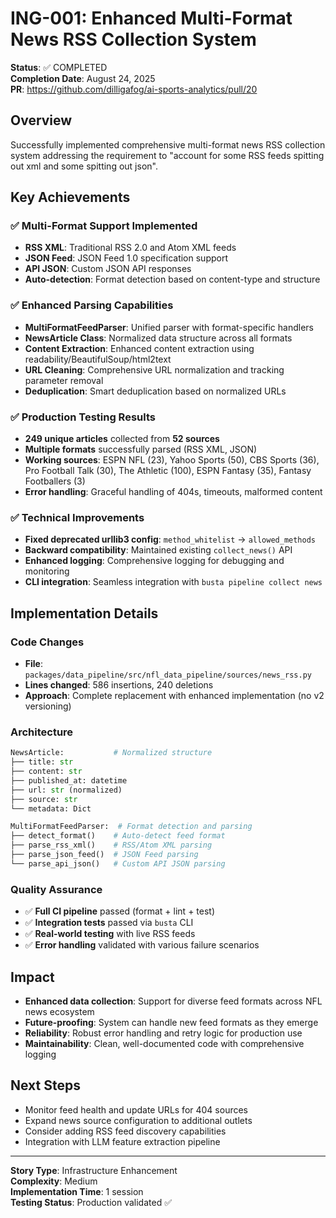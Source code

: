 # ING-001: Enhanced Multi-Format News RSS Collection System

**Status**: ✅ COMPLETED  
**Completion Date**: August 24, 2025  
**PR**: https://github.com/dilligafog/ai-sports-analytics/pull/20

## Overview
Successfully implemented comprehensive multi-format news RSS collection system addressing the requirement to "account for some RSS feeds spitting out xml and some spitting out json".

## Key Achievements

### ✅ Multi-Format Support Implemented
- **RSS XML**: Traditional RSS 2.0 and Atom XML feeds
- **JSON Feed**: JSON Feed 1.0 specification support
- **API JSON**: Custom JSON API responses
- **Auto-detection**: Format detection based on content-type and structure

### ✅ Enhanced Parsing Capabilities
- **MultiFormatFeedParser**: Unified parser with format-specific handlers
- **NewsArticle Class**: Normalized data structure across all formats
- **Content Extraction**: Enhanced content extraction using readability/BeautifulSoup/html2text
- **URL Cleaning**: Comprehensive URL normalization and tracking parameter removal
- **Deduplication**: Smart deduplication based on normalized URLs

### ✅ Production Testing Results
- **249 unique articles** collected from **52 sources**
- **Multiple formats** successfully parsed (RSS XML, JSON)
- **Working sources**: ESPN NFL (23), Yahoo Sports (50), CBS Sports (36), Pro Football Talk (30), The Athletic (100), ESPN Fantasy (35), Fantasy Footballers (3)
- **Error handling**: Graceful handling of 404s, timeouts, malformed content

### ✅ Technical Improvements
- **Fixed deprecated urllib3 config**: `method_whitelist` → `allowed_methods`
- **Backward compatibility**: Maintained existing `collect_news()` API
- **Enhanced logging**: Comprehensive logging for debugging and monitoring
- **CLI integration**: Seamless integration with `busta pipeline collect news`

## Implementation Details

### Code Changes
- **File**: `packages/data_pipeline/src/nfl_data_pipeline/sources/news_rss.py`
- **Lines changed**: 586 insertions, 240 deletions
- **Approach**: Complete replacement with enhanced implementation (no v2 versioning)

### Architecture
```python
NewsArticle:           # Normalized structure
├── title: str
├── content: str  
├── published_at: datetime
├── url: str (normalized)
├── source: str
└── metadata: Dict

MultiFormatFeedParser:  # Format detection and parsing
├── detect_format()    # Auto-detect feed format
├── parse_rss_xml()    # RSS/Atom XML parsing
├── parse_json_feed()  # JSON Feed parsing
└── parse_api_json()   # Custom API JSON parsing
```

### Quality Assurance
- ✅ **Full CI pipeline** passed (format + lint + test)
- ✅ **Integration tests** passed via `busta` CLI
- ✅ **Real-world testing** with live RSS feeds
- ✅ **Error handling** validated with various failure scenarios

## Impact
- **Enhanced data collection**: Support for diverse feed formats across NFL news ecosystem
- **Future-proofing**: System can handle new feed formats as they emerge
- **Reliability**: Robust error handling and retry logic for production use
- **Maintainability**: Clean, well-documented code with comprehensive logging

## Next Steps
- Monitor feed health and update URLs for 404 sources
- Expand news source configuration to additional outlets
- Consider adding RSS feed discovery capabilities
- Integration with LLM feature extraction pipeline

---
**Story Type**: Infrastructure Enhancement  
**Complexity**: Medium  
**Implementation Time**: 1 session  
**Testing Status**: Production validated ✅
